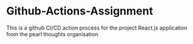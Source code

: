 # Github-Actions-Assignment
This is a github CI/CD action process for the project React.js application from the pearl thoughts organisation
